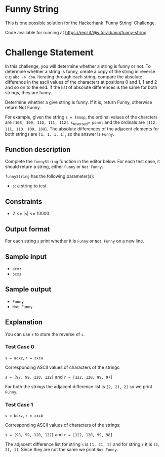 # Funny String
This is one possible solution for the [Hackerhank](https://www.hackerrank.com/challenges/funny-string/) 'Funny String' Challenge. 

Code available for running at https://repl.it/@vitoralbano/funny-string.

# Challenge Statement
In this challenge, you will determine whether a string is funny or not. To determine whether a string is funny, create a copy of the string in reverse e.g `abc -> cba`. Iterating through each string, compare the absolute difference in the ascii values of the characters at positions 0 and 1, 1 and 2 and so on to the end. If the list of absolute differences is the same for both strings, they are funny.

Determine whether a give string is funny. If it is, return Funny, otherwise return Not Funny.

For example, given the string `s = lmnop`, the ordinal values of the charcters are `[108, 109, 110, 111, 112]`. `s`<sub>reversed</sub>`= ponml` and the ordinals are `[112, 111, 110, 109, 108]`. The absolute differences of the adjacent elements for both strings are `[1, 1, 1, 1]`, so the answer is `Funny`.

## Function description
Complete the `funnyString` function in the editor below. For each test case, it should return a string, either `Funny` or `Not Funny`.

`funnyString` has the following parameter(s):
* `s`: a string to test

## Constraints
* 2 <= |`s`| <= 10000

## Output format
For each string `s` print whether it is `Funny` or `Not Funny` on a new line.

## Sample input
* `acxz`
* `bcxz`

## Sample output
* `Funny`
* `Not Funny`

## Explanation
You can use `r` to store the reverse of `s`.

### Test Case 0  
`s = acxz`, `r = zxca`

Corresponding ASCII values of characters of the strings: 

`s = [97, 99, 120, 122]` and  `r = [122, 120, 99, 97]`

For both the strings the adjacent difference list is `[2, 21, 2]` so we print `Funny`.

### Test Case 1
`s = bcxz`, `r = zxcb`

Corresponding ASCII values of characters of the strings: 

`s = [98, 99, 120, 122]` and `r = [122, 120, 99, 98]`

The adjacent difference list for string `s` is `[1, 21, 2]` and for string `r` it is `[2, 21, 1]`. Since they are not the same we print `Not Funny`.